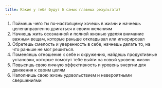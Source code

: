 ```yaml
---
title: Какие у тебя будут 6 самых главных результата?
---
```


<ol>
<li>Поймешь чего ты по-настоящему хочешь в жизни и начнешь целенаправленно
   двигаться к своим желаниям</li>
<li>Начнешь жить осознанной и полной жизнью уделяя внимание важным вещам, которые
   раньше откладывал или игнорировал</li>
<li>Обретешь смелость и уверенность в себе, начнешь делать то, на что раньше не
   мог решиться.</li>
<li>Поменяешь отношение к себе и окружению, найдешь продуктивные установки,
   которые помогут тебе выйти на новый уровень жизни</li>
<li>Повысишь свою личную эффективность и уровень энергии для движения к своим
   целям</li>
<li>Наполнишь свою жизнь удовольствием и невероятными свершениями</li>

</ol>
